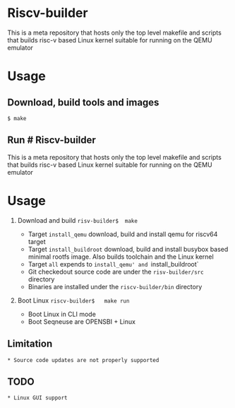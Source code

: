 # Riscv-builder

This is a meta repository that hosts only the top level makefile and scripts
that builds risc-v based Linux kernel suitable for running on the QEMU emulator


# Usage

## Download, build tools and images

`$ make`

## Run # Riscv-builder

This is a meta repository that hosts only the top level makefile and scripts
that builds risc-v based Linux kernel suitable for running on the QEMU emulator


# Usage

1. Download and build
    `risv-builder$  make`
     * Target `install_qemu`  download, build and install qemu for riscv64 target
     * Target `install_buildroot` download, build and install busybox based minimal rootfs image. Also builds toolchain and the Linux kernel
     * Target `all` expends to `install_qemu' and `install_buildroot`
     * Git checkedout source code are under the `risv-builder/src` directory
     * Binaries are installed under the `riscv-builder/bin` directory

1. Boot Linux
    `riscv-builder$   make run`
    * Boot Linux in CLI mode
    * Boot Seqneuse are OPENSBI + Linux


## Limitation
    * Source code updates are not properly supported

## TODO
    * Linux GUI support
